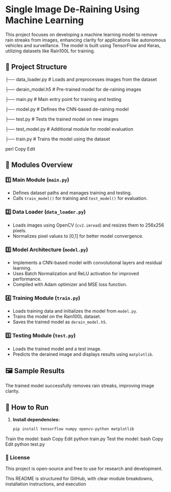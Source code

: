 # Single Image De-Raining Using Machine Learning  

This project focuses on developing a machine learning model to remove rain streaks from images, enhancing clarity for applications like autonomous vehicles and surveillance. The model is built using TensorFlow and Keras, utilizing datasets like Rain100L for training.  

## 📂 Project Structure  

├── data_loader.py # Loads and preprocesses images from the dataset

├── derain_model.h5 # Pre-trained model for de-raining images

├── main.py # Main entry point for training and testing

├── model.py # Defines the CNN-based de-raining model

├── test.py # Tests the trained model on new images

├── test_model.py # Additional module for model evaluation

├── train.py # Trains the model using the dataset

perl
Copy
Edit

## 📌 Modules Overview  

### 1️⃣ Main Module (`main.py`)  
- Defines dataset paths and manages training and testing.  
- Calls `train_model()` for training and `test_model()` for evaluation.  

### 2️⃣ Data Loader (`data_loader.py`)  
- Loads images using OpenCV (`cv2.imread`) and resizes them to 256x256 pixels.  
- Normalizes pixel values to [0,1] for better model convergence.  

### 3️⃣ Model Architecture (`model.py`)  
- Implements a CNN-based model with convolutional layers and residual learning.  
- Uses Batch Normalization and ReLU activation for improved performance.  
- Compiled with Adam optimizer and MSE loss function.  

### 4️⃣ Training Module (`train.py`)  
- Loads training data and initializes the model from `model.py`.  
- Trains the model on the Rain100L dataset.  
- Saves the trained model as `derain_model.h5`.  

### 5️⃣ Testing Module (`test.py`)  
- Loads the trained model and a test image.  
- Predicts the derained image and displays results using `matplotlib`.  

## 🖼 Sample Results  
The trained model successfully removes rain streaks, improving image clarity.  

## 🚀 How to Run  

1. **Install dependencies:**  
   ```bash
   pip install tensorflow numpy opencv-python matplotlib
Train the model:
bash
Copy
Edit
python train.py
Test the model:
bash
Copy
Edit
python test.py


### 📜 License
This project is open-source and free to use for research and development.


This README is structured for GitHub, with clear module breakdowns, installation instructions, and execution 
